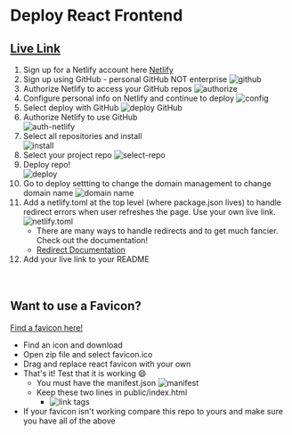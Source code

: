 # Deploy React Frontend
## [Live Link](https://missy-klondike.netlify.app/)

1. Sign up for a Netlify account here [Netlify](https://www.netlify.com/)
2. Sign up using GitHub - personal GitHub NOT enterprise ![github](./assests/use-github.png)
3. Authorize Netlify to access your GitHub repos ![authorize](./assests/authorize.png)
4. Configure personal info on Netlify and continue to deploy ![config](./assests/config.png)
5. Select deploy with GitHub ![deploy GitHub](./assests/deploy-github.png)
6. Authorize Netlify to use GitHub<br> ![auth-netlify](./assests/auth-netlify.png)
7. Select all repositories and install<br> ![install](./assests/install.png)
8. Select your project repo ![select-repo](./assests/select-repo.png)
9. Deploy repo!<br> ![deploy](./assests/deploy-repo.png)
11. Go to deploy settting to change the domain management to change domain name ![domain name](./assests/domain-name.png)
10. Add a netlify.toml at the top level (where package.json lives) to handle redirect errors when user refreshes the page. Use your own live link.<br> ![netlify.toml](./assests/redirects.png)
    - There are many ways to handle redirects and to get much fancier. Check out the documentation!
    - [Redirect Documentation](https://docs.netlify.com/routing/redirects/)
12. Add your live link to your README
<br><br><br>

## Want to use a Favicon?

[Find a favicon here!](https://favicon.io/)
- Find an icon and download
- Open zip file and select favicon.ico
- Drag and replace react favicon with your own
- That's it! Test that it is working :smile:
    - You must have the manifest.json ![manifest](./assests/manifest.png)
    - Keep these two lines in public/index.html
        - ![link tags](./assests/link-tags.png)
- If your favicon isn't working compare this repo to yours and make sure you have all of the above